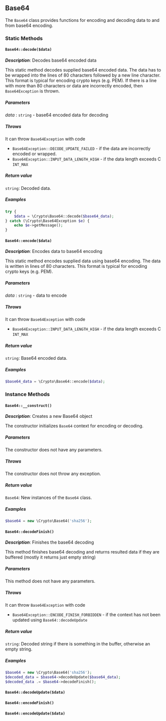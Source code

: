 ## Base64

The `Base64` class provides functions for encoding and decoding data
to and from base64 encoding.

### Static Methods

#### `Base64::decode($data)`

_**Description**_: Decodes base64 encoded data

This static method decodes supplied base64 encoded data. The data has
to be wrapped into the lines of 80 characters followed by a new line
character. This format is typical for encoding crypto keys (e.g. PEM).
If there is a line with more than 80 characters or data are incorrectly
encoded, then `Base64Exception` is thrown.

##### *Parameters*

*data* : `string` - base64 encoded data for decoding

##### *Throws*

It can throw `Base64Exception` with code

- `Base64Exception::DECODE_UPDATE_FAILED` - if the data are incorrectly
encoded or wrapped.
- `Base64Exception::INPUT_DATA_LENGTH_HIGH` - if the data length exceeds
C `INT_MAX`

##### *Return value*

`string`: Decoded data.

##### *Examples*

```php
try {
    $data = \Crypto\Base64::decode($base64_data);
} catch (\Crypto\Base64Exception $e) {
    echo $e->getMessage();
}
```

#### `Base64::encode($data)`

_**Description**_: Encodes data to base64 encoding

This static method encodes supplied data using base64 encoding. The data
is written in lines of 80 characters. This format is typical for encoding
crypto keys (e.g. PEM).

##### *Parameters*

*data* : `string` - data to encode

##### *Throws*

It can throw `Base64Exception` with code

- `Base64Exception::INPUT_DATA_LENGTH_HIGH` - if the data length exceeds
C `INT_MAX`

##### *Return value*

`string`: Base64 encoded data.

##### *Examples*

```php
$base64_data = \Crypto\Base64::encode($data);
```

### Instance Methods

#### `Base64::__construct()`

_**Description**_: Creates a new Base64 object

The constructor initializes `Base64` context for encoding or decoding.

##### *Parameters*

The constructor does not have any parameters.

##### *Throws*

The constructor does not throw any exception.

##### *Return value*

`Base64`: New instances of the `Base64` class.

##### *Examples*

```php
$base64 = new \Crypto\Base64('sha256');
```

#### `Base64::decodeFinish()`

_**Description**_: Finishes the base64 decoding

This method finishes base64 decoding and returns resulted data
if they are buffered (mostly it returns just empty string)

##### *Parameters*

This method does not have any parameters.

##### *Throws*

It can throw `Base64Exception` with code

- `Base64Exception::ENCODE_FINISH_FORBIDDEN` - if the context
has not been updated using `Base64::decodeUpdate`


##### *Return value*

`string`: Decoded string if there is something in the buffer, otherwise
an empty string.

##### *Examples*

```php
$base64 = new \Crypto\Base64('sha256');
$decoded_data = $base64->decodeUpdate($base64_data);
$decoded_data .= $base64->decodeFinish();
```


#### `Base64::decodeUpdate($data)`

#### `Base64::encodeFinish()`

#### `Base64::encodeUpdate($data)`

